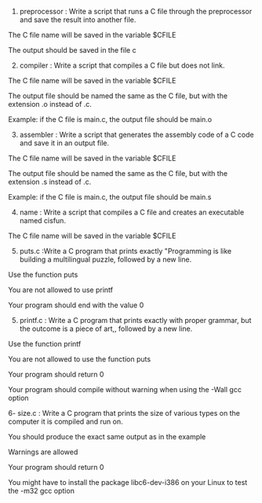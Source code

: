 

1. preprocessor : Write a script that runs a C file through the preprocessor and save the result into another file.



The C file name will be saved in the variable $CFILE

The output should be saved in the file c

2. compiler : Write a script that compiles a C file but does not link.



The C file name will be saved in the variable $CFILE

The output file should be named the same as the C file, but with the extension .o instead of .c.

Example: if the C file is main.c, the output file should be main.o 

3. assembler : Write a script that generates the assembly code of a C code and save it in an output file.



The C file name will be saved in the variable $CFILE

The output file should be named the same as the C file, but with the extension .s instead of .c.

Example: if the C file is main.c, the output file should be main.s

4. name : Write a script that compiles a C file and creates an executable named cisfun.



The C file name will be saved in the variable $CFILE

5. puts.c :Write a C program that prints exactly "Programming is like building a multilingual puzzle, followed by a new line.



Use the function puts

You are not allowed to use printf

Your program should end with the value 0

5. printf.c : 	Write a C program that prints exactly with proper grammar, but the outcome is a piece of art,, followed by a new line.



Use the function printf

You are not allowed to use the function puts

Your program should return 0

Your program should compile without warning when using the -Wall gcc option

6- size.c : Write a C program that prints the size of various types on the computer it is compiled and run on.



You should produce the exact same output as in the example

Warnings are allowed

Your program should return 0

You might have to install the package libc6-dev-i386 on your Linux to test the -m32 gcc option


